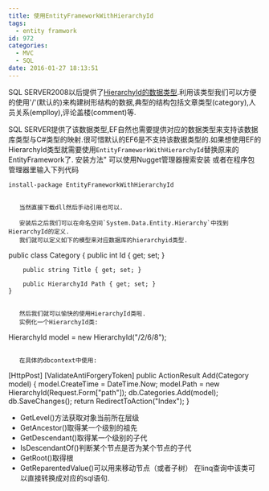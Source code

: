 ```yaml
---
title: 使用EntityFrameworkWithHierarchyId
tags:
  - entity framwork
id: 972
categories:
  - MVC
  - SQL
date: 2016-01-27 18:13:51
---
```


SQL SERVER2008以后提供了[HierarchyId的数据类型](https://msdn.microsoft.com/zh-cn/ch/library/bb677290.aspx).利用该类型我们可以方便的使用'/'(默认的)来构建树形结构的数据,典型的结构包括文章类型(category),人员关系(emplloy),评论盖楼(comment)等.

SQL SERVER提供了该数据类型,EF自然也需要提供对应的数据类型来支持该数据库类型与C#类型的映射.很可惜默认的EF6是不支持该数据类型的.如果想使用EF的HierarchyId类型就需要使用`EntityFrameworkWithHierarchyId`替换原来的EntityFramework了.
安装方法"
可以使用Nugget管理器搜索安装
或者在程序包管理器里输入下列代码

    install-package EntityFrameworkWithHierarchyId


 ```

    当然直接下载dll然后手动引用也可以.

    安装后之后我们可以在命名空间`System.Data.Entity.Hierarchy`中找到HierarchyId的定义.
    我们就可以定义如下的模型来对应数据库的hierarchyid类型.

```  

 public class Category
    {
        public int Id { get; set; }

        public string Title { get; set; }

        public HierarchyId Path { get; set; }
    }


 ```

    然后我们就可以愉快的使用HierarchyId类啦.
    实例化一个HierarchyId类:

```  

 HierarchyId model = new HierarchyId("/2/6/8");


 ```

    在具体的dbcontext中使用:

```  

 [HttpPost]
    [ValidateAntiForgeryToken]
    public ActionResult Add(Category model)
    {
        model.CreateTime = DateTime.Now;
        model.Path = new HierarchyId(Request.Form["path"]);
        db.Categories.Add(model);
        db.SaveChanges\(\);
        return RedirectToAction("Index");
    }

*   GetLevel\(\)方法获取对象当前所在层级
*   GetAncestor\(\)取得某一个级别的祖先
*   GetDescendant\(\)取得某一个级别的子代
*   IsDescendantOf\(\)判断某个节点是否为某个节点的子代
*   GetRoot\(\)取得根
*   GetReparentedValue\(\)可以用来移动节点（或者子树）
在linq查询中该类可以直接转换成对应的sql语句.